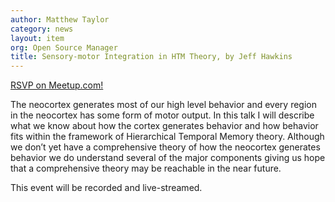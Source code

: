 ```yaml
---
author: Matthew Taylor
category: news
layout: item
org: Open Source Manager
title: Sensory-motor Integration in HTM Theory, by Jeff Hawkins
---
```


[RSVP on Meetup.com!](http://www.meetup.com/numenta/events/168671932/)

The neocortex generates most of our high level behavior and every region in the
neocortex has some form of motor output.  In this talk I will describe what we
know about how the cortex generates behavior and how behavior fits within the
framework of Hierarchical Temporal Memory theory.  Although we don’t yet have a
comprehensive theory of how the neocortex generates behavior we do understand
several of the major components giving us hope that a comprehensive theory may
be reachable in the near future.

This event will be recorded and live-streamed.
